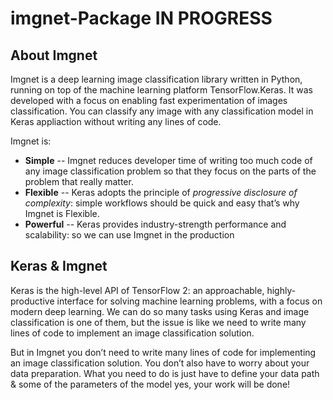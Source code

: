# imgnet-Package IN PROGRESS

## About Imgnet

Imgnet is a deep learning image classification library written in Python, running on top of the machine learning platform TensorFlow.Keras. It was developed with a focus on enabling fast experimentation of images classification. You can classify any image with any classification model in Keras appliaction without writing any lines of code.


Imgnet is:

- **Simple** -- Imgnet reduces developer time of writing too much code of any image classification problem so that they focus on the parts of the problem that really matter.
- **Flexible** -- Keras adopts the principle of *progressive disclosure of complexity*: simple workflows should be quick and easy that’s why Imgnet is Flexible.
- **Powerful** -- Keras provides industry-strength performance and scalability: so we can use Imgnet in the production

## Keras & Imgnet 

Keras is the high-level API of TensorFlow 2: an approachable, highly-productive interface
for solving machine learning problems, with a focus on modern deep learning. We can do so many tasks using Keras and image classification is one of them, but the issue is like we need to write many lines of code to implement an image classification solution.

But in Imgnet you don’t need to write many lines of code for implementing an image classification solution. You don’t also have to worry about your data preparation. What you need to do is just have to define your data path & some of the parameters of the model yes, your work will be done!
